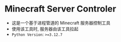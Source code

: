 # Minecraft Server Controler

- 这是一个基于进程管道的 Minecraft 服务器控制工具
- 使用该工具时, 服务器由该工具拉起
- `Python Version`: `>=3.12.7`
